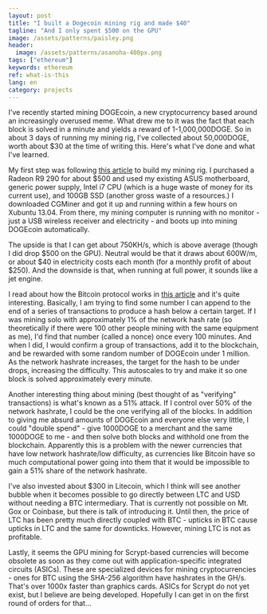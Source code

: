 ```yaml
---
layout: post
title: "I built a Dogecoin mining rig and made $40"
tagline: "And I only spent $500 on the GPU"
image: /assets/patterns/paisley.png
header:
  image: /assets/patterns/asanoha-400px.png
tags: ["ethereum"]
keywords: ethereum
ref: what-is-this
lang: en
category: projects
---
```


I've recently started mining DOGEcoin, a new cryptocurrency based around an increasingly overused meme.  What drew me to it was the fact that each block is solved in a minute and yields a reward of 1-1,000,000DOGE.  So in about 3 days of running my mining rig, I've collected about 50,000DOGE, worth about $30 at the time of writing this.  Here's what I've done and what I've learned.

My first step was following [this article](http://www.cryptobadger.com/2013/04/build-a-litecoin-mining-rig-hardware/) to build my mining rig.  I purchased a Radeon R9 290 for about $500 and used my existing ASUS motherboard, generic power supply, Intel i7 CPU (which is a huge waste of money for its current use), and 100GB SSD (another gross waste of a resources.)  I downloaded CGMiner and got it up and running within a few hours on Xubuntu 13.04.  From there, my mining computer is running with no monitor - just a USB wireless receiver and electricity - and boots up into mining DOGEcoin automatically.

The upside is that I can get about 750KH/s, which is above average (though I did drop $500 on the GPU).  Neutral would be that it draws about 600W/m, or about $40 in electricity costs each month (for a monthly profit of about $250).  And the downside is that, when running at full power, it sounds like a jet engine.

I read about how the Bitcoin protocol works in [this article](http://www.michaelnielsen.org/ddi/how-the-bitcoin-protocol-actually-works/) and it's quite interesting.  Basically, I am trying to find some number I can append to the end of a series of transactions to produce a hash below a certain target.  If I was mining solo with approximately 1% of the network hash rate (so theoretically if there were 100 other people mining with the same equipment as me), I'd find that number (called a nonce) once every 100 minutes.  And when I did, I would confirm a group of transactions, add it to the blockchain, and be rewarded with some random number of DOGEcoin under 1 million.  As the network hashrate increases, the target for the hash to be under drops, increasing the difficulty. This autoscales to try and make it so one block is solved approximately every minute.

Another interesting thing about mining (best thought of as "verifying" transactions) is what's known as a 51% attack.  If I control over 50% of the network hashrate, I could be the one verifying all of the blocks.  In addition to giving me absurd amounts of DOGEcoin and everyone else very little, I could "double spend" - give 1000DOGE to a merchant and the same 1000DOGE to me - and then solve both blocks and withhold one from the blockchain.  Apparently this is a problem with the newer currencies that have low network hashrate/low difficulty, as currencies like Bitcoin have so much computational power going into them that it would be impossible to gain a 51% share of the network hashrate.

I've also invested about $300 in Litecoin, which I think will see another bubble when it becomes possible to go directly between LTC and USD without needing a BTC intermediary.  That is currently not possible on Mt. Gox or Coinbase, but there is talk of introducing it.  Until then, the price of LTC has been pretty much directly coupled with BTC - upticks in BTC cause upticks in LTC and the same for downticks.  However, mining LTC is not as profitable.

Lastly, it seems the GPU mining for Scrypt-based currencies will become obsolete as soon as they come out with application-specific integrated circuits (ASICs).  These are specialized devices for mining cryptocurrencies - ones for BTC using the SHA-256 algorithm have hashrates in the GH/s.  That's over 1000x faster than graphics cards.  ASICs for Scrypt do not yet exist, but I believe are being developed.  Hopefully I can get in on the first round of orders for that...
